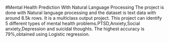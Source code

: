 #Mental Health Prediction With Natural Language Processing
The project is done with Natural language processing and the dataset is text data with around 8.5k rows.
It is a multiclass output project.
This project can identify 5 different types of mental health problems.PTSD,Anxiety,Social anxiety,Depression and suicidal thoughts.
The highest accuracy is 79%,obtained using Logistic regression.

